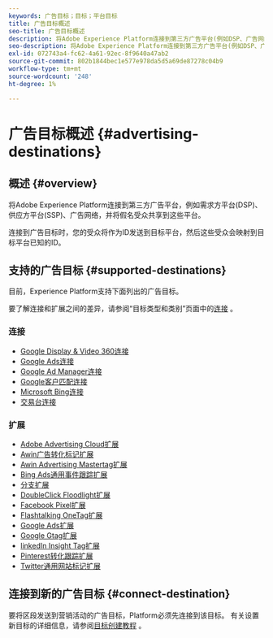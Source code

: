 ```yaml
---
keywords: 广告目标；目标；平台目标
title: 广告目标概述
seo-title: 广告目标概述
description: 将Adobe Experience Platform连接到第三方广告平台(例如DSP、广告网络、SSP)，并将假名受众共享到这些平台。
seo-description: 将Adobe Experience Platform连接到第三方广告平台(例如DSP、广告网络、SSP)，并将假名受众共享到这些平台。
exl-id: 072743a4-fc62-4a61-92ec-8f9640a47ab2
source-git-commit: 802b1844bec1e577e978da5d5a69de87278c04b9
workflow-type: tm+mt
source-wordcount: '248'
ht-degree: 1%

---
```


# 广告目标概述 {#advertising-destinations}

## 概述 {#overview}

将Adobe Experience Platform连接到第三方广告平台，例如需求方平台(DSP)、供应方平台(SSP)、广告网络，并将假名受众共享到这些平台。

连接到广告目标时，您的受众将作为ID发送到目标平台，然后这些受众会映射到目标平台已知的ID。

## 支持的广告目标 {#supported-destinations}

目前，Experience Platform支持下面列出的广告目标。

要了解连接和扩展之间的差异，请参阅“目标类型和类别”页面中的[连接](../../destination-types.md#connections) 。

### 连接

* [Google Display &amp; Video 360连接](google-dv360.md)
* [Google Ads连接](google-ads-destination.md)
* [Google Ad Manager连接](google-ad-manager.md)
* [Google客户匹配连接](google-customer-match.md)
* [Microsoft Bing连接](bing.md)
* [交易台连接](tradedesk.md)

### 扩展

* [Adobe Advertising Cloud扩展](adobe-advertising-cloud.md)
* [Awin广告转化标记扩展](awin-conversiontag.md)
* [Awin Advertising Mastertag扩展](awin-mastertag.md)
* [Bing Ads通用事件跟踪扩展](bing-ads.md)
* [分支扩展](branch.md)
* [DoubleClick Floodlight扩展](doubleclick-floodlight.md)
* [Facebook Pixel扩展](facebook-pixel.md)
* [Flashtalking OneTag扩展](flashtalking.md)
* [Google Ads扩展](google-ads-extension.md)
* [Google Gtag扩展](gtag-advertising.md)
* [linkedIn Insight Tag扩展](linkedin.md)
* [Pinterest转化跟踪扩展](pinterest.md)
* [Twitter通用网站标记扩展](twitter-uwt.md)

## 连接到新的广告目标 {#connect-destination}

要将区段发送到营销活动的广告目标，Platform必须先连接到该目标。 有关设置新目标的详细信息，请参阅[目标创建教程](../../ui/connect-destination.md) 。
